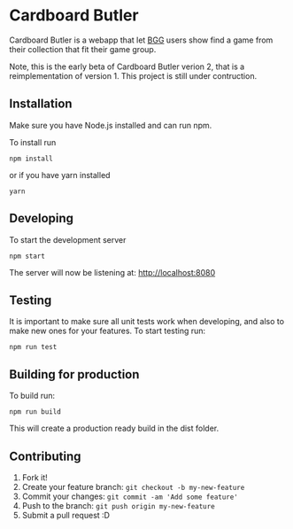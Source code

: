 # Cardboard Butler

Cardboard Butler is a webapp that let [BGG](https://boardgamegeek.com/) users show find a game from their collection that fit their game group.

Note, this is the early beta of Cardboard Butler verion 2, that is a reimplementation of version 1.
This project is still under contruction.


## Installation

Make sure you have Node.js installed and can run npm.

To install run
```
npm install
```

or if you have yarn installed
```
yarn
```

## Developing

To start the development server
```
npm start
```

The server will now be listening at:
[http://localhost:8080](http://localhost:8080)


## Testing
It is important to make sure all unit tests work when developing, and also to make new ones for your features.
To start testing run:
```
npm run test
```

## Building for production
To build run:
```
npm run build
```

This will create a production ready build in the dist folder.

## Contributing

1. Fork it!
2. Create your feature branch: `git checkout -b my-new-feature`
3. Commit your changes: `git commit -am 'Add some feature'`
4. Push to the branch: `git push origin my-new-feature`
5. Submit a pull request :D